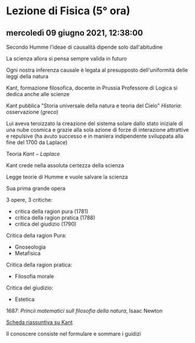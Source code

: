 #  Lezione di Fisica (5° ora)

## mercoledì 09 giugno 2021, 12:38:00

Secondo Humme l'ideae di causalità dipende solo dall'abitudine

La scienza allora si pensa sempre valida in futuro

Ogni nostra inferenza causale è  legata al presupposto dell'uniformità delle leggi della natura




Kant, formazione filosofica, docente in Prussia
Professore di Logica
si dedica anche alle scienze

Kant pubblica "Storia universale della natura e teoria del Cielo"
*Hìstoria*: osservazione ($greco$)

Lui aveva teroizzato la creazione del sistema solare dallo stato iniziale di una nube cosmica e grazie alla sola azione di forze di interazione attrattive e repulsive (ha avuto successo e in maniera indipendente sviluppata alla fine del 1700 da Laplace)

Teoria   $Kant-Laplace$

Kant crede nella assoluta certezza della scienza

Legge teorie di Humme e  vuole salvare la scienza

Sua prima grande opera

3 opere, 3 critiche:
* critica della ragion pura (1781)
* critica della ragion pratica (1788)
* critica del giudizio (1790)

Critica della ragion Pura: 
* Gnoseologia
* Metafisica


Critica della ragion pratica:
* Filosofia morale

Critica del giudizio:
* Estetica


1687: *Princii matematici sull filosofia della natura*, Isaac Newton

[Scheda riassuntiva su Kant](testo_kant.md)

Il conoscere consiste nel formulare e sommare i guidizi
<!--stackedit_data:
eyJoaXN0b3J5IjpbMTQ1MzAwNTI0OSw5MzY5NDc4NzUsMTk0ND
AwNjk5NywyNzQ0NzU5NjVdfQ==
-->